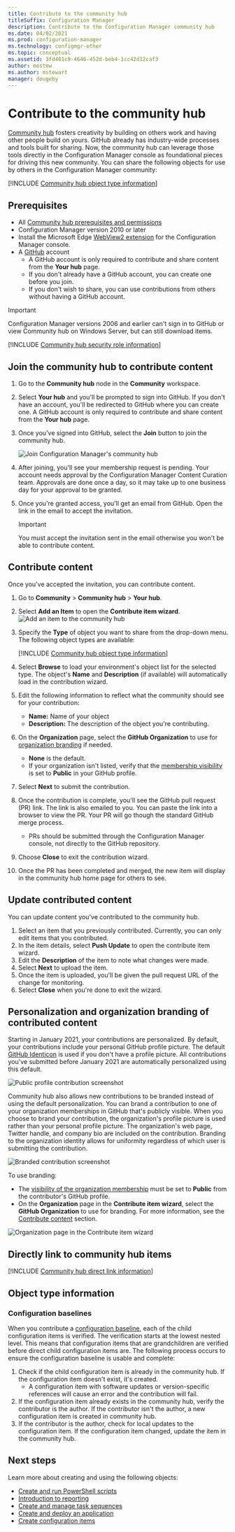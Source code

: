 ```yaml
---
title: Contribute to the community hub
titleSuffix: Configuration Manager
description: Contribute to the Configuration Manager community hub
ms.date: 04/02/2021
ms.prod: configuration-manager
ms.technology: configmgr-other
ms.topic: conceptual
ms.assetid: 3fd401c9-4646-452d-beb4-1cc42d12caf3
author: mestew
ms.author: mstewart
manager: dougeby 
---
```


# Contribute to the community hub
<!--3555935, 3555936-->
[Community hub](community-hub.md) fosters creativity by building on others work and having other people build on yours. GitHub already has industry-wide processes and tools built for sharing. Now, the community hub can leverage those tools directly in the Configuration Manager console as foundational pieces for driving this new community. You can share the following objects for use by others in the Configuration Manager community:  

[!INCLUDE [Community hub object type information](includes/community-hub-object-types.md)]

## Prerequisites

- All [Community hub prerequisites and permissions](community-hub.md#prerequisites)
- Configuration Manager version 2010 or later
- Install the Microsoft Edge [WebView2 extension](community-hub.md#bkmk_hub_os) for the Configuration Manager console.  <!--9598183-->
- A [GitHub](https://github.com) account
  - A GitHub account is only required to contribute and share content from the **Your hub** page.
  - If you don't already have a GitHub account, you can create one before you join.
   - If you don't wish to share, you can use contributions from others without having a GitHub account.

> [!IMPORTANT]
> Configuration Manager versions 2006 and earlier can't sign in to GitHub or view Community hub on Windows Server, but can still download items. <!--9082812-->

[!INCLUDE [Community hub security role information](includes/community-hub-security-roles.md)]

## Join the community hub to contribute content

1. Go to the **Community hub** node in the **Community** workspace.
1. Select **Your hub** and you'll be prompted to sign into GitHub. If you don't have an account, you'll be redirected to GitHub where you can create one. A GitHub account is only required to contribute and share content from the **Your hub** page.
1. Once you've signed into GitHub, select the **Join** button to join the community hub.

   ![Join Configuration Manager's community hub](./media/3555935-join-community-hub.png)

1. After joining, you'll see your membership request is pending. Your account needs approval by the Configuration Manager Content Curation team. Approvals are done once a day, so it may take up to one business day for your approval to be granted.
1. Once you're granted access, you'll get an email from GitHub. Open the link in the email to accept the invitation.
   > [!IMPORTANT]
   > You must accept the invitation sent in the email otherwise you won't be able to contribute content.

## Contribute content

Once you've accepted the invitation, you can contribute content.

1. Go to **Community** > **Community hub** > **Your hub**.
1. Select **Add an Item** to open the **Contribute item wizard**.
      ![Add an item to the community hub](./media/3555935-add-community-hub.png)
1. Specify the **Type** of object you want to share from the drop-down menu. The following object types are available:

     [!INCLUDE [Community hub object type information](includes/community-hub-object-types.md)]

1. Select **Browse** to load your environment's object list for the selected type. The object's **Name** and **Description** (if available) will automatically load in the contribution wizard.
1. Edit the following information to reflect what the community should see for your contribution:
   - **Name:** Name of your object
   - **Description:** The description of the object you're contributing.
1. On the **Organization** page, select the **GitHub Organization** to use for [organization branding](#bkmk_brand) if needed.
   - **None** is the default.
   - If your organization isn't listed, verify that the [membership visibility](https://docs.github.com/free-pro-team@latest/github/setting-up-and-managing-your-github-user-account/publicizing-or-hiding-organization-membership) is set to **Public** in your GitHub profile.
1. Select **Next** to submit the contribution.
1. Once the contribution is complete, you'll see the GitHub pull request (PR) link. The link is also emailed to you. You can paste the link into a browser to view the PR. Your PR will go though the standard GitHub merge process.
   - PRs should be submitted through the Configuration Manager console, not directly to the GitHub repository.
1. Choose **Close** to exit the contribution wizard.
1. Once the PR has been completed and merged, the new item will display in the community hub home page for others to see.

## Update contributed content

You can update content you've contributed to the community hub.

1. Select an item that you previously contributed. Currently, you can only edit items that you contributed.
1. In the item details, select **Push Update** to open the contribute item wizard.
1. Edit the **Description** of the item to note what changes were made.  
1. Select **Next** to upload the item.
1. Once the item is uploaded, you'll be given the pull request URL of the change for monitoring.
1. Select **Close** when you're done to exit the wizard.

## <a name="bkmk_brand"></a> Personalization and organization branding of contributed content
<!--8928812-->
Starting in January 2021, your contributions are personalized. By default, your contributions include your personal GitHub profile picture. The default [GitHub Identicon](https://github.blog/2013-08-14-identicons/) is used if you don't have a profile picture. All contributions you've submitted before January 2021 are automatically personalized using this default.

![Public profile contribution screenshot](./media/8928812-contribution-personalized.png)

Community hub also allows new contributions to be branded instead of using the default personalization. You can brand a contribution to one of your organization memberships in GitHub that's publicly visible. When you choose to brand your contribution, the organization's profile picture is used rather than your personal profile picture. The organization's web page, Twitter handle, and company bio are included on the contribution. Branding to the organization identity allows for uniformity regardless of which user is submitting the contribution.

![Branded contribution screenshot](./media/8928812-contribution-branded.png)

To use branding:
- The [visibility of the organization membership](https://docs.github.com/free-pro-team@latest/github/setting-up-and-managing-your-github-user-account/publicizing-or-hiding-organization-membership) must be set to **Public** from the contributor's GitHub profile.
- On the **Organization** page in the **Contribute item wizard**, select the **GitHub Organization** to use for branding. For more information, see the [Contribute content](#contribute-content) section.

![Organization page in the Contribute item wizard](./media/8928812-organization-contribute-item-wizard.png)

## <a name="bkmk_deeplink"></a> Directly link to community hub items
<!--4224406-->
[!INCLUDE [Community hub direct link information](includes/community-hub-links.md)]

## Object type information

### Configuration baselines
<!--7983121-->
When you contribute a [configuration baseline](../../../compliance/deploy-use/create-configuration-baselines.md), each of the child configuration items is verified. The verification starts at the lowest nested level. This means that configuration items that are grandchildren are verified before direct child configuration items are. The following process occurs to ensure the configuration baseline is usable and complete:

1. Check if the child configuration item is already in the community hub. If the configuration item doesn't exist, it's created.
   - A configuration item with software updates or version-specific references will cause an error and the contribution will fail.
1. If the configuration item already exists in the community hub, verify the contributor is the author. If the contributor isn't the author, a new configuration item is created in community hub.
1. If the contributor is the author, check for local updates to the configuration item. If the configuration item changed, update the item in the community hub.

## Next steps

Learn more about creating and using the following objects:

- [Create and run PowerShell scripts](../../../apps/deploy-use/create-deploy-scripts.md)
- [Introduction to reporting](introduction-to-reporting.md)
- [Create and manage task sequences](../../../osd/deploy-use/manage-task-sequences-to-automate-tasks.md)
- [Create and deploy an application](../../../apps/get-started/create-and-deploy-an-application.md)
- [Create configuration items](../../../compliance/deploy-use/create-configuration-items.md)